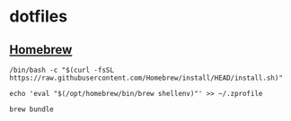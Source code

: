 # dotfiles

## [Homebrew](https://brew.sh/)

```shell
/bin/bash -c "$(curl -fsSL https://raw.githubusercontent.com/Homebrew/install/HEAD/install.sh)"

echo 'eval "$(/opt/homebrew/bin/brew shellenv)"' >> ~/.zprofile
```

```shell
brew bundle
```

